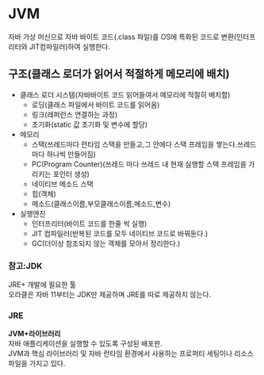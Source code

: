 # JVM
자바 가상 머신으로 자바 바이트 코드(.class 파일)를 OS에 특화된 코드로 변환(인터프리터와 JIT컴파일러)하여 실행한다.

## 구조(클래스 로더가 읽어서 적절하게 메모리에 배치)
* 클래스 로더 시스템(자바바이트 코드 읽어들여서 메모리에 적절히 배치함)
  * 로딩(클래스 파일에서 바이트 코드를 읽어옴)
  * 링크(레퍼런스 연결하는 과정)
  * 초기화(static 값 초기화 및 변수에 할당)
* 메모리
  * 스택(쓰레드마다 런타임 스택을 만들고,그 안에다 스택 프레임을 쌓는다.쓰레드마다 하나씩 만들어짐)
  * PC(Program Counter)(쓰레드 마다 쓰레드 내 현재 실행할 스택 프레임을 가리키는 포인터 생성)
  * 네이티브 메소드 스택
  * 힙(객체)
  * 메소드(클래스이름,부모클래스이름,메소드,변수)  
* 실행엔진
  * 인터프리터(바이트 코드를 한줄 씩 실행)
  * JIT 컴파일러(반복된 코드를 모두 네이티브 코드로 바꿔둔다.)
  * GC(더이상 참조되지 않는 객체를 모아서 정리한다.)

### 참고:JDK
JRE+ 개발에 필요한 툴  
오라클은 자바 11부터는 JDK만 제공하며 JRE를 따로 제공하지 않는다.
### JRE
**JVM+라이브러리**  
자바 애플리케이션을 실행할 수 있도록 구성된 배포판.  
JVM과 핵심 라이브러리 및 자바 런타임 환경에서 사용하는 프로퍼티 세팅이나 리소스 파일을 가지고 있다.
